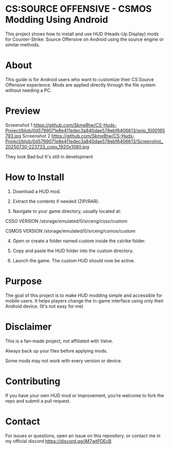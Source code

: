 # CS:SOURCE OFFENSIVE - CSMOS Modding Using Android

This project shows how to install and use HUD (Heads-Up Display) mods for Counter-Strike: Source Offensive on Android using the source engine or similar methods.

# About

This guide is for Android users who want to customize their CS:Source Offensive experience. Mods are applied directly through the file system without needing a PC.

# Preview

Screenshot 1
https://github.com/SkmeBtw/CS-Huds-Project/blob/0d5799071e8e411edec3a840dae578ebf8406613/snip_1000165793.jpg
Screenshot 2
https://github.com/SkmeBtw/CS-Huds-Project/blob/0d5799071e8e411edec3a840dae578ebf8406613/Screenshot_20250730-223733_copy_1920x1080.jpg

They look Bad but It's still in development

# How to Install

1. Download a HUD mod.

2. Extract the contents if needed (ZIP/RAR).

3. Navigate to your game directory, usually located at:

CSSO VERSION
/storage/emulated/0/srceng/csso/custom

CSMOS VERSION
/storage/emulated/0/srceng/csmos/custom

4. Open or create a folder named custom inside the cstrike folder.

5. Copy and paste the HUD folder into the custom directory.

6. Launch the game. The custom HUD should now be active.


# Purpose

The goal of this project is to make HUD modding simple and accessible for mobile users. It helps players change the in-game interface using only their Android device. (It's not easy for me) 

# Disclaimer

This is a fan-made project, not affiliated with Valve.

Always back up your files before applying mods.

Some mods may not work with every version or device.


# Contributing

If you have your own HUD mod or improvement, you’re welcome to fork the repo and submit a pull request.

# Contact

For issues or questions, open an issue on this repository.
or contact me in my official discord https://discord.gg/jM7wtPDEcB
